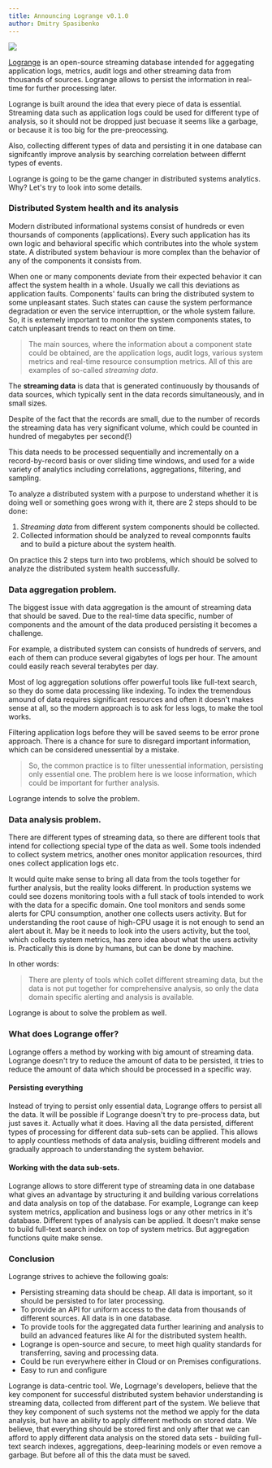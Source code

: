 ```yaml
---
title: Announcing Logrange v0.1.0 
author: Dmitry Spasibenko
---
```

![](https://raw.githubusercontent.com/logrange/website/master/blog/assets/Logrange-Logo-S.png)

[Logrange](https://github.com/logrange/logrange) is an open-source streaming database intended for aggegating application logs, metrics, audit logs and other streaming data from thousands of sources. Logrange allows to persist the information in real-time for further processing later. 

Logrange is built around the idea that every piece of data is essential. Streaming data such as application logs could be used for different type of analysis, so it should not be dropped just becuase it seems like a garbage, or because it is too big for the pre-preocessing. 

Also, collecting different types of data and persisting it in one database can signifcantly improve analysis by searching correlation between differnt types of events.

Logrange is going to be the game changer in distributed systems analytics. Why? Let's try to look into some details. 

### Distributed System health and its analysis
Modern distributed informational systems consist of hundreds or even thoursands of components (applications). Every such application has its own logic and behavioral specific which contributes into the whole system state. A distributed system behaviour is more complex than the behavior of any of the components it consists from. 

When one or many components deviate from their expected behavior it can affect the system health in a whole. Usually we call this deviations as application faults. Components' faults can bring the distributed system to some unpleasant states. Such states can cause the system performance degradation or even the service interrupttion, or the whole system failure. So, it is extemely important to monitor the system components states, to catch unpleasant trends to react on them on time. 

> The main sources, where the information about a component state could be obtained, are the application logs, audit logs, various system metrics and real-time resource consumption metrics. All of this are examples of so-called _streaming data_.

The **streaming data** is data that is generated continuously by thousands of data sources, which typically sent in the data records simultaneously, and in small sizes.

Despite of the fact that the records are small, due to the number of records the streaming data has very significant volume, which could be counted in hundred of megabytes per second(!)

This data needs to be processed sequentially and incrementally on a record-by-record basis or over sliding time windows, and used for a wide variety of analytics including correlations, aggregations, filtering, and sampling.

To analyze a distributed system with a purpose to understand whether it is doing well or something goes wrong with it, there are 2 steps should to be done:
1. _Streaming data_ from different system components should be collected.
2. Collected information should be analyzed to reveal componnts faults and to build a picture about the system health. 

On practice this 2 steps turn into two problems, which should be solved to analyze the distributed system health successfully. 

### Data aggregation problem.
The biggest issue with data aggregation is the amount of streaming data that should be saved. Due to the real-time data specific, number of components and the amount of the data produced persisting it becomes a challenge. 

For example, a distributed system can consists of hundreds of servers, and each of them can produce several gigabytes of logs per hour. The amount could easily reach several terabytes per day. 

Most of log aggregation solutions offer powerful tools like full-text search, so they do some data processing like indexing. To index the tremendous amound of data requires significant resources and often it doesn't makes sense at all, so the modern approach is to ask for less logs, to make the tool works. 

Filtering application logs before they will be saved seems to be error prone approach. There is a chance for sure to disregard important information, which can be considered unessential by a mistake.

> So, the common practice is to filter unessential information, persisting only essential one. The problem here is we loose information, which could be important for further analysis. 

Logrange intends to solve the problem.

### Data analysis problem.
There are different types of streaming data, so there are different tools that intend for collectiong special type of the data as well. Some tools indended to collect system metrics, another ones monitor application resources, third ones collect application logs etc.

It would quite make sense to bring all data from the tools together for further analysis, but the reality looks different. In production systems we could see dozens monitoring tools with a full stack of tools intended to work with the data for a specific domain. One tool monitors and sends some alerts for CPU consumption, another one collects users activity. But for understanding the root cause of high-CPU usage it is not enough to send an alert about it. May be it needs to look into the users activity, but the tool, which collects system metrics, has zero idea about what the users activity is. Practically this is done by humans, but can be done by machine.

In other words:
> There are plenty of tools which collet different streaming data, but the data is not put together for comprehensive analysis, so only the data domain specific alerting and analysis is available.

Logrange is about to solve the problem as well.

### What does Logrange offer?
Logrange offers a method by working with big amount of streaming data. Logrange doesn't try to reduce the amount of data to be persisted, it tries to reduce the amount of data which should be processed in a specific way. 

#### Persisting everything
Instead of trying to persist only essential data, Logrange offers to persist all the data. It will be possible if Logrange doesn't try to pre-process data, but just saves it.  Actually what it does. Having all the data persisted, different types of processing for different data sub-sets can be applied. This allows to apply countless methods of data analysis, buidling diffrerent models and gradually approach to understanding the system behavior. 

#### Working with the data sub-sets.
Logrange allows to store different type of streaming data in one database what gives an advantage by structuring it and building various correlations and data analysis on top of the database. For example, Logrange can keep system metrics, application and business logs or any other metrics in it's database. Different types of analysis can be applied. It doesn't make sense to build full-text search index on top of system metrics. But aggregation functions quite make sense.

### Conclusion
Logrange strives to achieve the following goals:
- Persisting streaming data should be cheap. All data is important, so it should be persisted to for later processing.
- To provide an API for uniform access to the data from thousands of different sources. All data is in one database.
- To provide tools for the aggregated data further learining and analysis to build an advanced features like AI for the distributed system health.
- Logrange is open-source and secure, to meet high quality standards for transferring, saving and processing data.
- Could be run everywhere either in Cloud or on Premises configurations.
- Easy to run and configure

Logrange is data-centric tool. We, Logrnage's developers, believe that the key component for successful distributed system behavior understanding is streaming data, collected from different part of the system. We believe that they key component of such systems not the method we apply for the data analysis, but have an ability to apply different methods on stored data. We believe, that everything should be stored first and only after that we can afford to apply different data analysis on the stored data sets - building full-text search indexes, aggregations, deep-learining models or even remove a garbage. But before all of this the data must be saved.
